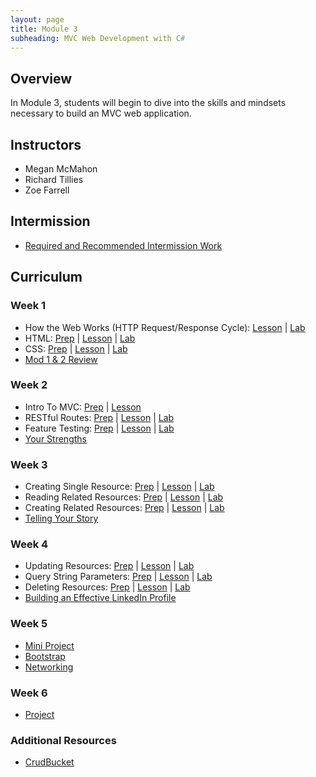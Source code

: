 ```yaml
---
layout: page
title: Module 3
subheading: MVC Web Development with C#
---
```


## Overview

In Module 3, students will begin to dive into the skills and mindsets necessary to build an MVC web application.

## Instructors

* Megan McMahon
* Richard Tillies
* Zoe Farrell

## Intermission
* [Required and Recommended Intermission Work](./intermission/)

## Curriculum

### Week 1
* How the Web Works (HTTP Request/Response Cycle): [Lesson](./lessons/Week1/HowTheWebWorks) &#124; [Lab](./labs/Week1/HowTheWebWorks)
* HTML: [Prep](./preparation/Week1/HTMLFundamentals) &#124; [Lesson](./lessons/Week1/HTMLFundamentals) &#124; [Lab](./labs/Week1/HTMLCSSFundamentals)
* CSS: [Prep](./preparation/Week1/CSSFundamentals) &#124; [Lesson](./lessons/Week1/CSSFundamentals) &#124; [Lab](./labs/Week1/HTMLCSSFundamentals)
* [Mod 1 & 2 Review](./lessons/Week1/Mod1and2Review)

### Week 2
* Intro To MVC: [Prep](./preparation/Week2/IntroToMVC) &#124; [Lesson](./lessons/Week2/IntroToMVC)
* RESTful Routes: [Prep](./preparation/Week2/RestfulRoutes) &#124; [Lesson](./lessons/Week2/RestfulRoutes) &#124; [Lab](./labs/Week2/RestfulRoutes) 
* Feature Testing: [Prep](./preparation/Week2/FeatureTesting) &#124; [Lesson](./lessons/Week2/FeatureTesting) &#124; [Lab](./labs/Week2/FeatureTesting) 
* [Your Strengths](./lessons/Week2/FindingYourStrengths)

### Week 3
* Creating Single Resource: [Prep](./preparation/Week3/CreateSingleResource) &#124; [Lesson](./lessons/Week3/CreateSingleResource) &#124; [Lab](./labs/Week3/CreateSingleResource)
* Reading Related Resources: [Prep](./preparation/Week3/ReadingRelatedResources) &#124; [Lesson](./lessons/Week3/ReadingRelatedResources) &#124; [Lab](./labs/Week3/ReadingRelatedResources)
* Creating Related Resources: [Prep](./preparation/Week3/CreatingRelatedResources) &#124; [Lesson](./lessons/Week3/CreatingRelatedResources) &#124; [Lab](./labs/Week3/CreatingRelatedResources)
* [Telling Your Story](./lessons/Week3/TellingYourStory)

### Week 4
* Updating Resources: [Prep](./preparation/Week4/UpdatingResources) &#124; [Lesson](./lessons/Week4/UpdatingResources) &#124; [Lab](./labs/Week4/UpdatingResources)
* Query String Parameters: [Prep](./preparation/Week4/QueryStringParameters) &#124; [Lesson](./lessons/Week4/QueryStringParameters) &#124; [Lab](./labs/Week4/QueryStringParameters)
* Deleting Resources: [Prep](./preparation/Week4/DeleteResource) &#124; [Lesson](./lessons/Week4/DeleteResource) &#124; [Lab](./labs/Week4/DeleteResource)
* [Building an Effective LinkedIn Profile](./lessons/Week4/LinkedIn)

### Week 5
* [Mini Project](./Projects/PairProject)
* [Bootstrap](./lessons/Week5/IntroToBootstrap.md)
* [Networking](./lessons/Week5/Networking)

### Week 6

* [Project](./Projects/Mod3Project)


### Additional Resources
* [CrudBucket](https://github.com/turingschool-examples/CrudBucket)




